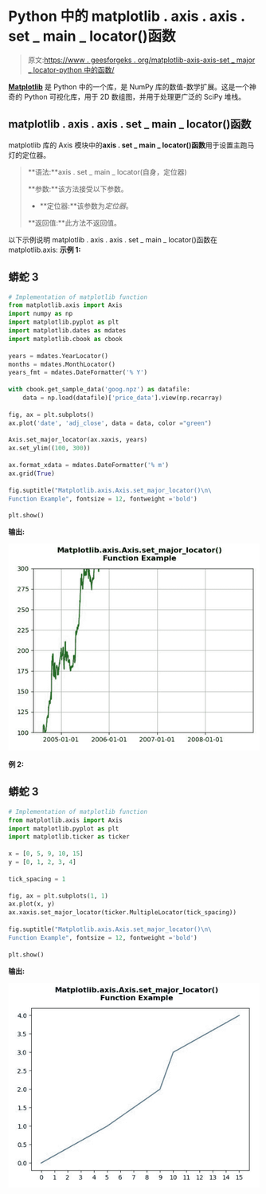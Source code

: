# Python 中的 matplotlib . axis . axis . set _ main _ locator()函数

> 原文:[https://www . geesforgeks . org/matplotlib-axis-axis-set _ major _ locator-python 中的函数/](https://www.geeksforgeeks.org/matplotlib-axis-axis-set_major_locator-function-in-python/)

[**Matplotlib**](https://www.geeksforgeeks.org/python-introduction-matplotlib/) 是 Python 中的一个库，是 NumPy 库的数值-数学扩展。这是一个神奇的 Python 可视化库，用于 2D 数组图，并用于处理更广泛的 SciPy 堆栈。

## matplotlib . axis . axis . set _ main _ locator()函数

matplotlib 库的 Axis 模块中的**axis . set _ main _ locator()函数**用于设置主跑马灯的定位器。

> **语法:**axis . set _ main _ locator(自身，定位器)
> 
> **参数:**该方法接受以下参数。
> 
> *   **定位器:**该参数为*定位器*。
> 
> **返回值:**此方法不返回值。

以下示例说明 matplotlib . axis . axis . set _ main _ locator()函数在 matplotlib.axis:
**示例 1:**

## 蟒蛇 3

```py
# Implementation of matplotlib function 
from matplotlib.axis import Axis
import numpy as np 
import matplotlib.pyplot as plt 
import matplotlib.dates as mdates 
import matplotlib.cbook as cbook 

years = mdates.YearLocator()    
months = mdates.MonthLocator()   
years_fmt = mdates.DateFormatter('% Y') 

with cbook.get_sample_data('goog.npz') as datafile: 
    data = np.load(datafile)['price_data'].view(np.recarray) 

fig, ax = plt.subplots() 
ax.plot('date', 'adj_close', data = data, color ="green") 

Axis.set_major_locator(ax.xaxis, years) 
ax.set_ylim((100, 300)) 

ax.format_xdata = mdates.DateFormatter('% m') 
ax.grid(True) 

fig.suptitle("Matplotlib.axis.Axis.set_major_locator()\n\
Function Example", fontsize = 12, fontweight ='bold') 

plt.show()
```

**输出:**

![](img/0fd147ea3639bbdfc103b17b9696da5a.png)

**例 2:**

## 蟒蛇 3

```py
# Implementation of matplotlib function 
from matplotlib.axis import Axis
import matplotlib.pyplot as plt 
import matplotlib.ticker as ticker 

x = [0, 5, 9, 10, 15] 
y = [0, 1, 2, 3, 4] 

tick_spacing = 1

fig, ax = plt.subplots(1, 1) 
ax.plot(x, y) 
ax.xaxis.set_major_locator(ticker.MultipleLocator(tick_spacing))

fig.suptitle("Matplotlib.axis.Axis.set_major_locator()\n\
Function Example", fontsize = 12, fontweight ='bold') 

plt.show()
```

**输出:**

![](img/fed88ffd09ca8f3b2083de28707f0976.png)